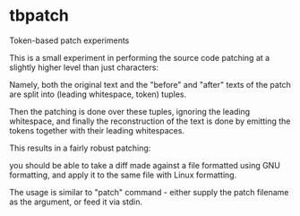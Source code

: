 # tbpatch
Token-based patch experiments


This is a small experiment in performing the source code patching at a slightly higher level than just characters:

Namely, both the original text and the "before" and "after" texts of the patch are split into (leading whitespace, token) tuples.

Then the patching is done over these tuples, ignoring the leading whitespace, and finally
the reconstruction of the text is done by emitting the tokens together with their leading whitespaces.

This results in a fairly robust patching:

you should be able to take a diff made against a file formatted using GNU formatting,
and apply it to the same file with Linux formatting.

The usage is similar to "patch" command - either supply the patch filename as the argument,
or feed it via stdin.
